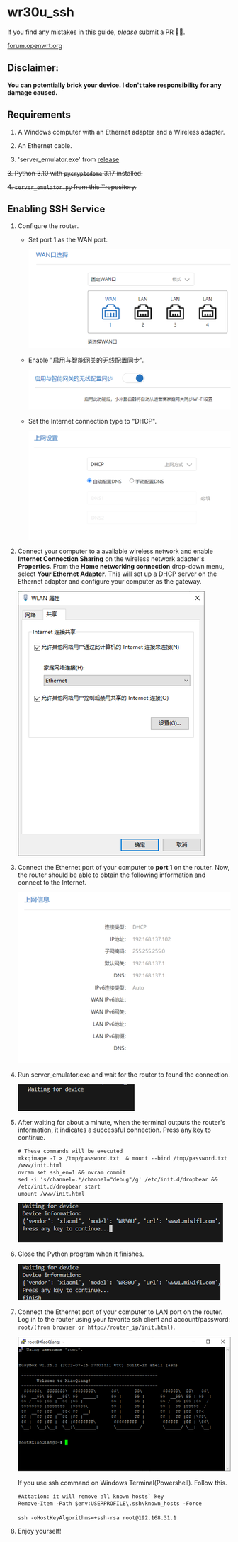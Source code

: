 # wr30u_ssh

If you find any mistakes in this guide, _please_ submit a PR 👍🏻.

[forum.openwrt.org](https://forum.openwrt.org/t/openwrt-support-for-xiaomi-ax3000ne/153769)

## **Disclaimer:**

**You can potentially brick your device. I don't take responsibility for any damage caused.**

## Requirements

1. A Windows computer with an Ethernet adapter and a Wireless adapter.

2. An Ethernet cable.

3. 'server_emulator.exe' from [release](https://github.com/CZB666-wdnmd/wr30u_ssh/releases)

~~3. Python 3.10 with `pycryptodome` 3.17 installed.~~

~~4. `server_emulator.py` from this ``repository.~~

## Enabling SSH Service

1. Configure the router.

   - Set port 1 as the WAN port.

     ![image-20230516190307397](img/image-20230516190307397.png)

   - Enable "启用与智能网关的无线配置同步".

     ![image-20230516190409582](img/image-20230516190409582.png)
     
   - Set the Internet connection type to "DHCP".

     ![image-20230516200033466](img/image-20230516200033466.png)

2. Connect your computer to a available wireless network and enable **Internet Connection Sharing** on the wireless network adapter's **Properties**. From the **Home networking connection** drop-down menu, select  **Your Ethernet Adapter**. This will set up a DHCP server on the Ethernet adapter and configure your computer as the gateway.

   ![image-20230516190718382](img/image-20230516190718382.png)

3. Connect the Ethernet port of your computer to **port 1** on the router. Now, the router should be able to obtain the following information and connect to the Internet.

   ![image-20230516200237559](img/image-20230516200237559.png)

4. Run server_emulator.exe and wait for the router to found the connection.

   ![image-20230516195137324](img/image-20230516195137324.png)

5. After waiting for about a minute, when the terminal outputs the router's information, it indicates a successful connection. Press any key to continue.

   ```shell
   # These commands will be executed
   mkxqimage -I > /tmp/password.txt  & mount --bind /tmp/password.txt /www/init.html
   nvram set ssh_en=1 && nvram commit
   sed -i 's/channel=.*/channel="debug"/g' /etc/init.d/dropbear && /etc/init.d/dropbear start
   umount /www/init.html
   ```   
   ![image-20230516195354255](img/image-20230516195354255.png)

6. Close the Python program when it finishes.

   ![image-20230516195434825](img/image-20230516195434825.png)

7. Connect the Ethernet port of your computer to LAN port on the router.  Log in to the router using your favorite ssh client and account/password: `root/(from browser or http://router_ip/init.html)`.

   ![image-20230516195618159](img/image-20230516195618159.png)

   If you use ssh command on Windows Terminal(Powershell). Follow this.
   ```shell
   #Attation: it will remove all known hosts` key
   Remove-Item -Path $env:USERPROFILE\.ssh\known_hosts -Force

   ssh -oHostKeyAlgorithms=+ssh-rsa root@192.168.31.1
   ```
8. Enjoy yourself!
